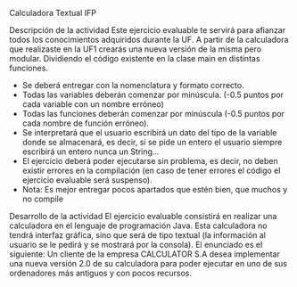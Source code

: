 Calculadora Textual IFP

Descripción de la actividad
Este ejercicio evaluable te servirá para afianzar todos los conocimientos adquiridos durante la
UF. A partir de la calculadora que realizaste en la UF1 crearás una nueva versión de la misma
pero modular. Dividiendo el código existente en la clase main en distintas funciones.
- Se deberá entregar con la nomenclatura y formato correcto.
- Todas las variables deberán comenzar por minúscula. (-0.5 puntos por cada variable con
un nombre erróneo)
- Todas las funciones deberán comenzar por minúscula (-0.5 puntos por cada nombre de
función erróneo).
- Se interpretará que el usuario escribirá un dato del tipo de la variable donde se
almacenará, es decir, si se pide un entero el usuario siempre escribirá un entero nunca un
String...
- El ejercicio deberá poder ejecutarse sin problema, es decir, no deben existir errores en la
compilación (en caso de tener errores el código el ejercicio evaluable será suspenso).
- Nota: Es mejor entregar pocos apartados que estén bien, que muchos y no compile

Desarrollo de la actividad
El ejercicio evaluable consistirá en realizar una calculadora en el lenguaje de programación
Java.
Esta calculadora no tendrá interfaz gráfica, sino que será de tipo textual (la información al usuario
se le pedirá y se mostrará por la consola).
El enunciado es el siguiente:
Un cliente de la empresa CALCULATOR S.A desea implementar una nueva versión 2.0 de su
calculadora para poder ejecutar en uno de sus ordenadores más antiguos y con pocos recursos.

